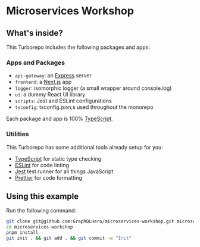 # Microservices Workshop

## What's inside?

This Turborepo includes the following packages and apps:

### Apps and Packages

- `api-gateway`: an [Express](https://expressjs.com/) server
- `frontend`: a [Next.js](https://nextjs.org/) app
- `logger`: isomorphic logger (a small wrapper around console.log)
- `ui`: a dummy React UI library
- `scripts`: Jest and ESLint configurations
- `tsconfig`: tsconfig.json;s used throughout the monorepo

Each package and app is 100% [TypeScript](https://www.typescriptlang.org/).

### Utilities

This Turborepo has some additional tools already setup for you:

- [TypeScript](https://www.typescriptlang.org/) for static type checking
- [ESLint](https://eslint.org/) for code linting
- [Jest](https://jestjs.io) test runner for all things JavaScript
- [Prettier](https://prettier.io) for code formatting

## Using this example

Run the following command:

```sh
git clone git@github.com:GraphQLHero/microservices-workshop.git microservices-workshop
cd microservices-workshop
pnpm install
git init . && git add . && git commit -m "Init"
```
